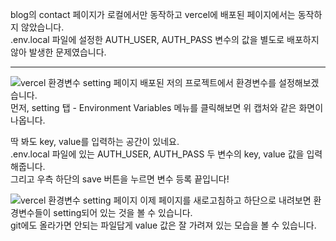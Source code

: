 blog의 contact 페이지가 로컬에서만 동작하고 vercel에 배포된 페이지에서는 동작하지 않았습니다.  
.env.local 파일에 설정한 AUTH_USER, AUTH_PASS 변수의 값을 별도로 배포하지 않아 발생한 문제였습니다.

---

![vercel 환경변수 setting 페이지](/images/posts/TIL/setting-page.png)
배포된 저의 프로젝트에서 환경변수를 설정해보겠습니다.  
먼저, setting 탭 - Environment Variables 메뉴를 클릭해보면 위 캡처와 같은 화면이 나옵니다.

딱 봐도 key, value를 입력하는 공간이 있네요.  
.env.local 파일에 있는 AUTH_USER, AUTH_PASS 두 변수의 key, value 값을 입력해줍니다.  
그리고 우측 하단의 save 버튼을 누르면 변수 등록 끝입니다!

![vercel 환경변수 setting 페이지](/images/posts/TIL/environment-variables.png)
이제 페이지를 새로고침하고 하단으로 내려보면 환경변수들이 setting되어 있는 것을 볼 수 있습니다.  
git에도 올라가면 안되는 파일답게 value 값은 잘 가려져 있는 모습을 볼 수 있습니다.
